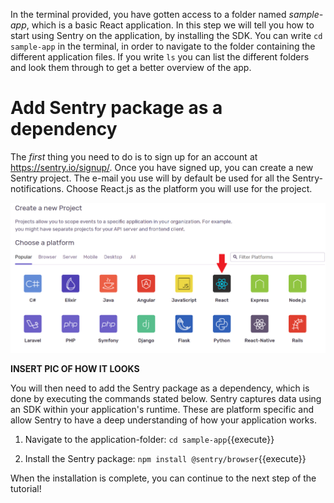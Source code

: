 In the terminal provided, you have gotten access to a folder named *sample-app*, which is a basic React application. In this step we will tell you how to start using Sentry on the application, by installing the SDK. You can write `cd sample-app` in the terminal, in order to navigate to the folder containing the different application files. If you write `ls` you can list the different folders and look them through to get a better overview of the app.

# Add Sentry package as a dependency

The *first* thing you need to do is to sign up for an account at https://sentry.io/signup/. Once you have signed up, you can create a new Sentry project. The e-mail you use will by default be used for all the Sentry-notifications. Choose React.js as the platform you will use for the project. 

![title](Images/SentryPlatform.png)

**INSERT PIC OF HOW IT LOOKS**

You will then need to add the Sentry package as a dependency, which is done by executing the commands stated below. Sentry captures data using an SDK within your application's runtime. These are platform specific and allow Sentry to have a deep understanding of how your application works. 

1. Navigate to the application-folder: `cd sample-app`{{execute}} 

2. Install the Sentry package: `npm install @sentry/browser`{{execute}}

When the installation is complete, you can continue to the next step of the tutorial!
